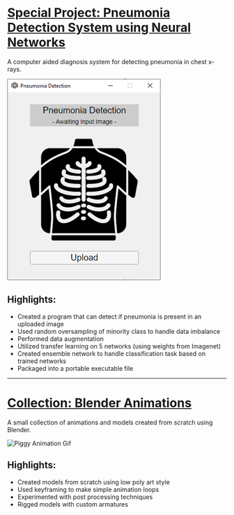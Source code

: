# [Special Project: Pneumonia Detection System using Neural Networks](https://github.com/LeafyGlance/Pneumonia_Detection)
A computer aided diagnosis system for detecting pneumonia in chest x-rays.

![Pneumonia Detection UI Image](/images/Pneumonia_Detection_UI.png)

## Highlights: 
* Created a program that can detect if pneumonia is present in an uploaded image
* Used random oversampling of minority class to handle data imbalance
* Performed data augmentation
* Utilized transfer learning on 5 networks (using weights from Imagenet)
* Created ensemble network to handle classification task based on trained networks
* Packaged into a portable executable file

---

# [Collection: Blender Animations](https://github.com/LeafyGlance/Blender_Animations)
A small collection of animations and models created from scratch using Blender.

![Piggy Animation Gif](/images/Piggy.gif)

## Highlights: 
* Created models from scratch using low poly art style
* Used keyframing to make simple animation loops
* Experimented with post processing techniques
* Rigged models with custom armatures
